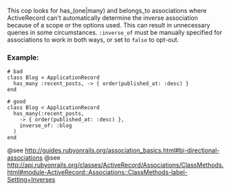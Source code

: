 This cop looks for has_(one|many) and belongs_to associations where
ActiveRecord can't automatically determine the inverse association
because of a scope or the options used. This can result in unnecessary
queries in some circumstances. `:inverse_of` must be manually specified
for associations to work in both ways, or set to `false` to opt-out.

### Example:
    # bad
    class Blog < ApplicationRecord
      has_many :recent_posts, -> { order(published_at: :desc) }
    end

    # good
    class Blog < ApplicationRecord
      has_many(:recent_posts,
        -> { order(published_at: :desc) },
        inverse_of: :blog
      )
    end

@see http://guides.rubyonrails.org/association_basics.html#bi-directional-associations
@see http://api.rubyonrails.org/classes/ActiveRecord/Associations/ClassMethods.html#module-ActiveRecord::Associations::ClassMethods-label-Setting+Inverses